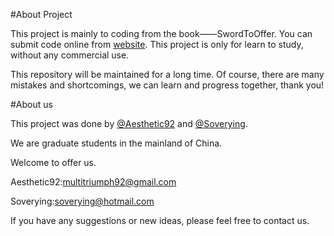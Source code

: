 #About Project

This project is mainly to coding from the book——SwordToOffer. You can submit code online from [website](http://www.nowcoder.com/ta/coding-interviews). This project is only for learn to study, without any commercial use. 

This repository will be maintained for a long time. Of course, there are many mistakes and shortcomings, we can learn and progress together, thank you!

#About us

This project was done by [@Aesthetic92](https://github.com/aesthetic92) and [@Soverying](https://github.com/Soverying).

We are graduate students in the mainland of China.

Welcome to offer us. 

Aesthetic92:[multitriumph92@gmail.com](mailto:multitriumph92@gmail.com)

Soverying:[soverying@hotmail.com](mailto:soverying@hotmail.com)

If you have any suggestions or new ideas, please feel free to contact us.